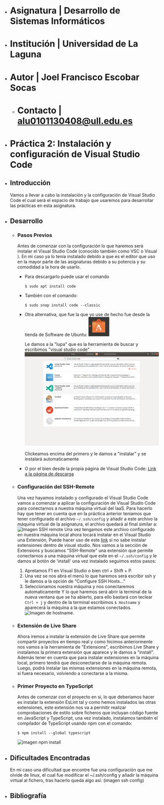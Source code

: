 - # Asignatura | Desarrollo de Sistemas Informáticos
- # Institución | Universidad de La Laguna
- # Autor | Joel Francisco Escobar Socas
    - # Contacto | alu0101130408@ull.edu.es
- # __Práctica 2: Instalación y configuración de Visual Studio Code__
- ## Introducción
   Vamos a llevar a cabo la instalación y la configuración de Visual Studio Code el cual será el espacio de trabajo que usaremos para desarrollar las prácticas en esta asignatura.
- ## Desarrollo
  - ### Pasos Previos
  
    Antes de comenzar con la configuración lo que haremos será instalar el Visual Studio Code (conocido también como VSC o Visual ). En mi caso ya lo tenía instalado debido a que es el editor que uso en la mayor parte de las asignaturas debido a su potencia y su comodidad a la hora de usarlo. 
    - Para descargarlo puede usar el comando 
        ```
        $ sudo apt install code
        ``` 
    - También con el comando:
        ```
        $ sudo snap install code --classic
        ```
    - Otra alternativa, que fue la que yo use de hecho fue desde la tienda de Software de Ubuntu:
        ![Imagen de la herramienta de tienda](https://github.com/ULL-ESIT-INF-DSI-2021/ull-esit-inf-dsi-20-21-prct02-vscode-JoelEscobarULL/blob/main/P2_images/logo%20tienda.png?raw=true)
        
        Le damos a la "lupa" que es la herramienta de buscar y escribimos "visual studio code" 
        ![Imagen de la tienda de ubuntu](https://github.com/ULL-ESIT-INF-DSI-2021/ull-esit-inf-dsi-20-21-prct02-vscode-JoelEscobarULL/blob/main/P2_images/visual%20studio%20code.png?raw=true)
        
        Clickeamos encima del primero y le damos a "instalar" y se instalará automaticamente
    
    - O por el bien desde la propia página de Visual Studio Code: [Link a la página de descarga](https://code.visualstudio.com/download)
   
  - ### Configuración del SSH-Remote

    Una vez hayamos instalado y configurado el Visual Studio Code vamos a comenzar a aplicar la configuración de Visual Studio Code para conectarnos a nuestra máquina virtual del IaaS. Para hacerlo hay que tener en cuenta que en la práctica anterior teniamos que tener configurado el archivo `~/.ssh/config` y añadir a este archivo la máquina virtual de la asignatura, el archivo quedará al final similar a:
    ![Imagen SSH remote]()
    Una vez tengamos este archivo configurado en nuestra máquina local ahora tocará instalar en el Visual Studio una Extensión, Puede hacer uso de este [link](https://code.visualstudio.com/docs/editor/extension-gallery) si no sabe instalar extensiones dentro de visual studio. 
    Nos vamos a la sección de Extensions y buscamos "SSH-Remote" una extensión que permite conectarnos a una máquina virtual  que este en el `~/.ssh/config` y le damos al botón de 'install' una vez instalado seguimos estos pasos:
    1. Apretamos F1 en Visual Studio o bien ctrl + Shift + P.
    2. Una vez se nos abrá el menú lo que haremos será escribir ssh y le damos a la opción de "Configure SSH Hosts..."
    3. Seleccionamos nuestra máquina y nos conectaremos automaticamente
    Y lo que haremos será abrir la terminal de la nueva ventana que se ha abierto, para ello bastará con teclear `Ctrl + j` y dentro de la terminal escribimos `$ Hostname` y aparecerá la máquina a la que estamos conectados. 
    ![Imagen de hostname]().
  - ### Extensión de Live Share
    Ahora iremos a instalar la extensión de Live Share que permite compartir proyectos en tiempo real y como hicimos anteriormente nos vamos a la herramienta de "Extensions", escribimos Live Share y instalamos la primera extensión que aparece y le damos a "install".
    Además tener en cuenta que para instalar extensiones en la máquina local, primero tendrá que desconectarse de la máquina remota. Luego, podrá instalar las mismas extensiones en la máquina remota, si fuera necesario, volviendo a conectarse a la misma.

  - ### Primer Proyecto en TypeScript
    Antes de comenzar con el proyecto en si, lo que deberiamos hacer es instalar la extensión EsLint tal y como hemos instalados las otras extensiones, este extensión nos va a permitir realizar comprobaciones de estilo sobre ficheros que incluyan código fuente en JavaScript y TypeScript, una vez instalado, instalamos también el compilador de TypeScript usando npm con el comando:
    ```
    $ npm install --global typescript
    ```
    ![imagen npm install]()
    
  
   
    
    
- ## Dificultades Encontradas
  En mi caso una dificultad que encontre fue una configuración que me olvide de linux, el cual fue modificar el ~/.ssh/config y añadir la máquina virtual al fichero, tras hacerlo queda algo así:
  (imagen ssh config)
- ## Bibliografía

